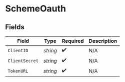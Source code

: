 # SchemeOauth


## Fields

| Field              | Type               | Required           | Description        |
| ------------------ | ------------------ | ------------------ | ------------------ |
| `ClientID`         | *string*           | :heavy_check_mark: | N/A                |
| `ClientSecret`     | *string*           | :heavy_check_mark: | N/A                |
| `TokenURL`         | *string*           | :heavy_check_mark: | N/A                |